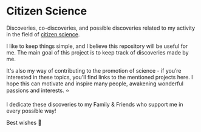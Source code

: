 # Citizen Science
Discoveries, co-discoveries, and possible discoveries related to my activity in the field of [citizen science](https://en.wikipedia.org/wiki/Citizen_science).

I like to keep things simple, and I believe this repository will be useful for me.
The main goal of this project is to keep track of discoveries made by me.

It's also my way of contributing to the promotion of science - if you’re interested in these topics, you'll find links to the mentioned projects here. I hope this can motivate and inspire many people, awakening wonderful passions and interests. ⭐

I dedicate these discoveries to my Family & Friends who support me in every possible way!

Best wishes 🚀
